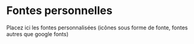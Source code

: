 # Fontes personnelles
<link href="https://fonts.googleapis.com/css2?family=Open+Sans:ital,wght@0,300;0,400;0,500;0,600;0,700;0,800;1,300;1,400;1,500;1,600;1,700;1,800&family=Playfair+Display:ital,wght@0,400;0,500;0,600;0,700;1,400;1,500;1,600;1,700&display=swap" rel="stylesheet">
Placez ici les fontes personnalisées (icônes sous forme de fonte, fontes autres que google fonts) 